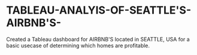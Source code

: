# TABLEAU-ANALYIS-OF-SEATTLE'S-AIRBNB'S-
Created a Tableau dashboard for AIRBNB'S located in  SEATTLE, USA  for a basic usecase of determining which homes are profitable.
